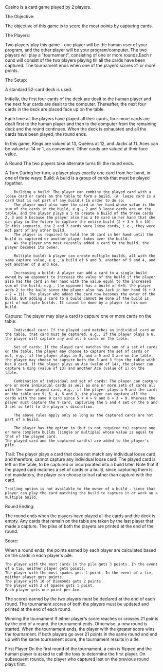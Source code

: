 Casino is a card game played by 2 players.

The Objective: 

The objective of this game is to score the most points by capturing cards.

The Players: 

Two players play this game - one player will be the human user of your program, and the other player will be your program/computer. The two players will play a "tournament", consisting of one or more rounds.Each r ound will consist of the two players playing till all the cards have been captured. The tournament ends when one of the players scores 21 or more points.

The Setup: 

A standard 52-card deck is used.

Initially, the first four cards of the deck are dealt to the human player and the next four cards are dealt to the computer. Thereafter, the next four cards in the deck are placed face up on the table.

Each time all the players have played all their cards, four more cards are dealt first to the human player and then to the computer from the remaining deck and the round continues. When the deck is exhausted and all the cards have been played, the round ends.

In this game, Kings are valued at 13, Queens at 12, and Jacks at 11. Aces can be valued at 14 or 1, as convenient. Other cards are valued at their face value.

A Round
The two players take alternate turns till the round ends.

A Turn
During her turn, a player plays exactly one card from her hand, in one of three ways:
    Build: A build is a group of cards that must be played together.
     
        Building a build: The player can combine the played card with a loose card or cards on the table to form a build. (A  loose card is a card that is not part of any build.) In order to do so:
        The player must also have the card in her hand whose value is the sum of the cards in the build, e.g., 2 and 3 loose cards are on the table, and the player plays a 5 to create a build of the three cards 2, 3 and 5 because the player also has a 10 card in her hand that she can play in the future to capture the entire build (2 + 3 + 5 = 10). In this scenario, the 2 and 3 cards were loose cards, i.e., they were not part of any other build.
        The player is required to hold the 10 card in her hand until the build is captured or another player takes over the build.
        As the player who most recently added a card to the build, the player becomes its owner. 
        
        Multiple build:	A player can create multiple builds, all with the same capture value, e.g., a build of 6 and 3, another of 5 and 4, and yet another of 8 and Ace.
        
        Increasing a build: A player can add a card to a single build owned by an opponent to increase the value of the build if the player also has the card in her hand with the value equal to the increased sum of the build, e.g., the opponent has a build of 6+3; the player adds 2 to the build since the player also has Jack in her hand (6 + 3 + 2 = 11). The player who added the card now becomes the owner of the build. But adding a card to a build cannot be done if the build is part of multiple builds. It cannot be done by a player to his own build. 
        
   Capture: The player may play a card to capture one or more cards on the table:
        
        Individual card: If the played card matches an individual card on the table, that card must be captured, e.g., if the player plays a 6, the player will capture any and all 6 cards on the table.
        
        Set of cards: If the played card matches the sum of a set of cards on the table, the player may choose to capture the set of cards or not, e.g., if the player plays an 8, and a 5 and 3 are on the table, the player may choose to capture both the 5 and 3 from the table with her 8 card. If the player plays an Ace (value of 14), the player can capture a King (value of 13) and another Ace (value of 1) on the table.
        
        Combination of individual and set of cards: The player can capture one or more individual cards as well as one or more sets of cards all with the same played card, e.g., if the player plays a 9 and the cards on the table are 9, 5, 4, 6 and 3, the player can capture all the cards with the same 9 card since 5 + 4 = 9 and 6 + 3 = 9. Whereas the player must capture the 9 card, capturing the 5 and 4 set or the 6 and 3 set is left to the player's discretion.
        
        The above rules apply only as long as the captured cards are not part of a build.
        
        The player has the option to (but is not required to) capture one or more complete builds (single or multiple) whose value is equal to that of the played card. 
    The played card and the captured card(s) are added to the player's pile.
        
   Trail: The player plays a card that does not match any individual loose card, and therefore, cannot capture any individual loose card. The played card is left on the table, to be captured or incorporated into a build later. Note that if the played card matches a set of cards or a build, since capturing them is not mandatory, the player can choose to trail rather than capture with the card.
        
    Trailing option is not available to the owner of a build - since that player can play the card matching the build to capture it or work on a multiple build. 


Round Ending:

The round ends when the players have played all the cards and the deck is empty. Any cards that remain on the table are taken by the last player that made a capture.
The piles of both the players are printed at the end of the round.

Score:

When a round ends, the points earned by each player are calculated based on the cards in each player's pile:

    The player with the most cards in the pile gets 3 points. In the event of a tie, neither player gets points.
    The player with the most spades gets 1 point. In the event of a tie, neither player gets points.
    The player with 10 of Diamonds gets 2 points.
    The player with 2 of Spades gets 1 point.
    Each player gets one point per Ace. 

The scores earned by the two players must be declared at the end of each round.
The tournament scores of both the players must be updated and printed at the end of each round.

Winning the tournament
If either player's score reaches or crosses 21 points by the end of a round, the tournament ends. Otherwise, a new round is started. When the tournament ends, the player with the greater score wins the tournament. If both players go over 21 points in the same round and end up with the same tournament score, the tournament results in a tie.

First Player
On the first round of the tournament, a coin is flipped and the human player is asked to call the toss to determine the first player. On subsequent rounds, the player who captured last on the previous round plays first. 
